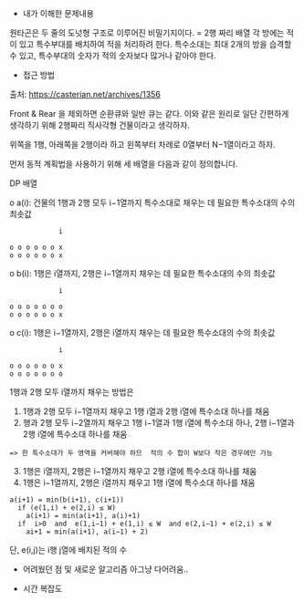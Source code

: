 - 내가 이해한 문제내용

원타곤은 두 줄의 도넛형 구조로 이루어진 비밀기지이다. = 2행 짜리 배열
각 방에는 적이 있고 특수부대를 배치하여 적을 처리하려 한다.
특수소대는 최대 2개의 방을 습격할 수 있고, 특수부대의 숫자가 적의 숫자보다 많거나 같아야 한다.


- 접근 방법

출처: https://casterian.net/archives/1356

Front & Rear 을 제외하면 순환큐와 일반 큐는 같다.
이와 같은 원리로 일단 간편하게 생각하기 위해 2행짜리 직사각형 건물이라고 생각하자.

위쪽을 1행, 아래쪽을 2행이라 하고 왼쪽부터 차례로 0열부터 N−1열이라고 하자.

먼저 동적 계획법을 사용하기 위해 세 배열을 다음과 같이 정의합니다.

DP 배열

 o a(i): 건물의 1행과 2행 모두 i−1열까지 특수소대로 채우는 데 필요한 특수소대의 수의 최솟값
 
                i
                
    o o o o o o x
    o o o o o o x

 o b(i): 1행은 i열까지, 2행은 i−1열까지 채우는 데 필요한 특수소대의 수의 최솟값
 
                i
                
    o o o o o o o
    o o o o o o x

 o c(i): 1행은 i−1열까지, 2행은 i열까지 채우는 데 필요한 특수소대의 수의 최솟값
 
                i
                
    o o o o o o x
    o o o o o o o

1행과 2행 모두 i열까지 채우는 방법은

  1. 1행과 2행 모두 i−1열까지 채우고 1행 i열과 2행 i열에 특수소대 하나를 채움  
  2. 행과 2행 모두 i−2열까지 채우고 1행 i−1열과 1행 i열에 특수소대 하나, 2행 i−1열과 2행 i열에 특수소대 하나를 채움  
  
    => 한 특수소대가 두 영역을 커버해야 하므  적의 수 합이 W보다 작은 경우에만 가능
    
  3. 1행은 i열까지, 2행은 i−1열까지 채우고 2행 i열에 특수소대 하나를 채움  
  4. 1행은 i−1열까지, 2행은 i열까지 채우고 1행 i열에 특수소대 하나를 채움  
  
    
    a(i+1) = min(b(i+1), c(i+1))  
      if (e(1,i) + e(2,i) ≤ W) 
        a(i+1) = min(a(i+1), a(i)+1)  
      if  i>0  and  e(1,i−1) + e(1,i) ≤ W  and e(2,i−1) + e(2,i) ≤ W  
        ai+1 = min(a(i+1), a(i−1) + 2)
    
    

단, e(i,j)는 i행 j열에 배치된 적의 수


<!-- 한편 1행은 i+1열까지 채우고 2행은 i열까지 채우는 방법은

1행과 2행 모두 i열까지 채우고 1행 i+1열에 특수소대 하나를 채움
1행은 i−1열, 2행은 i열까지 채우고 1행 i열과 1행 i+1열에 특수소대 하나를 채움
따라서

bi+1←ai+1+1if  e1,i+e1,i+1≤Wbi+1←min(bi+1,ci+1)
마지막으로 1행은 i열까지 채우고 2행은 i+1열까지 채우는 방법은

1행과 2행 모두 i열까지 채우고 2행 i+1열에 특수소대 하나를 채움
1행은 i열, 2행은 i−1열까지 채우고 2행 i열과 2행 i+1열에 특수소대 하나를 채움
따라서

ci+1←ai+1+1if  e2,i+e2,i+1≤Wci+1←min(ci+1,bi+1)
점화식을 구한 걸로 끝이 아니라 초기 조건도 구해야죠. a0는 1행과 2행 모두 -1열까지 채우라는 의미인데… 채울 필요가 없으므로 0입니다. b0과 c0은 둘 다 1이고요. 최종 정답은 aN입니다.

이제 다시 원형으로 돌아옵시다. 앞에서 푼 선형 문제는 1번 구역과 N번 구역에 걸쳐 특수소대를 채우지 않고 N+1번 구역과 2N번 구역에 걸쳐 특수소대를 채우지 않는 경우와 동일합니다. 만약 1번 구역과 N번 구역에 걸쳐 특수소대를 채우고 N+1번 구역과 2N번 구역에 걸쳐 특수소대를 채우지 않으면 초기 조건이 달라져야 합니다. 이때는 N×2 직사각형 건물에서 1행 0열과 1행 N−1행이 날아갔다고 생각하면 됩니다. 그럼 a1은 1, b1은 2, c1은 e2,0+e2,1≤W이면 1, 아니면 2가 초기 조건이 되고, 최종 정답은 cN−1+1입니다. 마지막에 1을 더하는 이유는 1행 0열과 1행 N−1행에 배치된 특수소대가 있기 때문입니다.

1번 구역과 N번 구역에 걸쳐 특수소대를 채우지 않고 N+1번 구역과 2N번 구역에 걸쳐 특수소대를 채우면 위와 정확히 반대 상황이고, 둘 다 채우면 a1은 0, b1과 c1은 둘 다 1이고 최종 정답은 aN−1+2입니다. -->


- 어려웠던 점 및 새로운 알고리즘
아그냥 다어려움..


- 시간 복잡도
